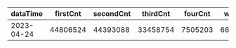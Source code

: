 |dataTime|firstCnt|secondCnt|thirdCnt|fourCnt|winCnt|vrate|wrate|
|-|-|-|-|-|-|-|-|
|2023-04-24|44806524|44393088|33458754|7505203|6694964|0%|0%|